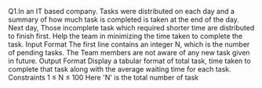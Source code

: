 Q1.In an IT based company. Tasks were distributed on each day and a summary of how much task is completed is taken at the end of the day. Next day, Those incomplete task which required shorter time are distributed to finish first.
Help the team in minimizing the time taken to complete the task.
Input Format
The first line contains an integer N, which is the number of pending tasks.
The  Team members are not aware of any new task given in future.
Output Format
Display a tabular format of total task, time taken to complete that task along with the average waiting time for each task.
Constraints
1 ≤ N ≤ 100
Here 'N' is the total number of task


